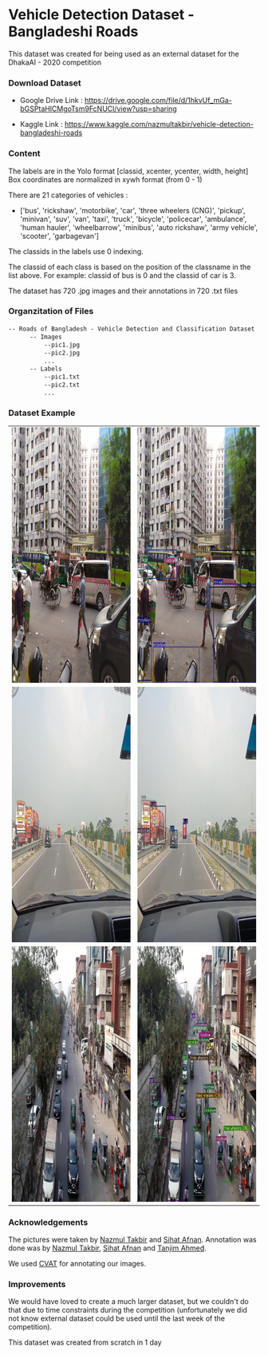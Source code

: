 # Vehicle Detection Dataset - Bangladeshi Roads
This dataset was created for being used as an external dataset for the DhakaAI - 2020 competition

### Download Dataset

* Google Drive Link : https://drive.google.com/file/d/1hkvUf_mGa-bGSPtaHlCMgoTsm9FcNUCl/view?usp=sharing

* Kaggle Link : https://www.kaggle.com/nazmultakbir/vehicle-detection-bangladeshi-roads

### Content

The labels are in the Yolo format [classid, xcenter, ycenter, width, height]
Box coordinates are normalized in xywh format (from 0 - 1)

There are 21 categories of vehicles :
* ['bus',  'rickshaw',  'motorbike',  'car',  'three wheelers (CNG)',  'pickup',  'minivan',  'suv',  'van',  'taxi',  'truck',  'bicycle',  'policecar',  'ambulance',  'human hauler',  'wheelbarrow',  'minibus',  'auto rickshaw',  'army vehicle',  'scooter',  'garbagevan']

The classids in the labels use 0 indexing. 

The classid of each class is based on the position of the classname in the list above. For example: classid of bus is 0 and the classid of car is 3.

The dataset has 720 .jpg images and their annotations in 720 .txt files

### Organzitation of Files
```
-- Roads of Bangladesh - Vehicle Detection and Classification Dataset
      -- Images
          --pic1.jpg
          --pic2.jpg
          ...
      -- Labels
          --pic1.txt
          --pic2.txt
          ...
```

### Dataset Example
<table>
  <tr>
    <td> <img src="sample_pics/pic1.jpg" alt="drawing" height="512" width="512"/> </td>
    <td> <img src="sample_pics/annotatedpic1.jpg" alt="drawing" height="512" width="512"/> </td>
  </tr>
  <tr>
    <td> <img src="sample_pics/pic2.jpg" alt="drawing" height="512" width="512"/> </td>
    <td> <img src="sample_pics/annotatedpic2.jpg" alt="drawing" height="512" width="512"/> </td>
  </tr>
  <tr>
    <td> <img src="sample_pics/pic3.jpg" alt="drawing" height="512" width="512"/> </td>
    <td> <img src="sample_pics/annotatedpic3.jpg" alt="drawing" height="512" width="512"/> </td>
  </tr>
</table>

### Acknowledgements

The pictures were taken by [Nazmul Takbir](https://www.kaggle.com/nazmultakbir) and [Sihat Afnan](https://www.kaggle.com/sihatafnan).
Annotation was done was by [Nazmul Takbir](https://www.kaggle.com/nazmultakbir), [Sihat Afnan](https://www.kaggle.com/sihatafnan) and [Tanjim Ahmed](https://www.kaggle.com/tanjimahmedkhan).

We used [CVAT](https://cvat.org) for annotating our images.

###  Improvements

We would have loved to create a much larger dataset, but we couldn't do that due to time constraints during the competition (unfortunately we did not know external dataset could be used until the last week of the competition). 

This dataset was created from scratch in 1 day  
